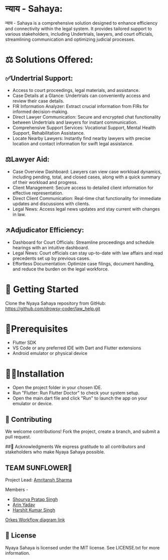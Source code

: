 # न्याय - Sahaya: 

न्याय - Sahaya is a comprehensive solution designed to enhance efficiency and connectivity within the legal system. It provides tailored support to various stakeholders, including Undertrials, lawyers, and court officials, streamlining communication and optimizing judicial processes.

# ⚖ Solutions Offered:

## ✅Undertrial Support:

- Access to court proceedings, legal materials, and assistance.
- Case Details at a Glance: Undertrials can conveniently access and review their case details.
- FIR Information Analyzer: Extract crucial information from FIRs for informed decision-making.
- Direct Lawyer Communication: Secure and encrypted chat functionality between Undertrials and lawyers for instant communication.
- Comprehensive Support Services: Vocational Support, Mental Health Support, Rehabilitation Assistance.
- Locate Nearby Lawyers: Instantly find nearby lawyers with precise location and contact information for swift legal assistance.

## ⚖️Lawyer Aid:

- Case Overview Dashboard: Lawyers can view case workload dynamics, including pending, total, and closed cases, along with a quick summary of their workload and progress.
- Client Management: Secure access to detailed client information for effective representation.
- Direct Client Communication: Real-time chat functionality for immediate updates and discussions with clients.
- Legal News: Access legal news updates and stay current with changes in law.

## ↗️Adjudicator Efficiency:

- Dashboard for Court Officials: Streamline proceedings and schedule hearings with an intuitive dashboard.
- Legal News: Court officials can stay up-to-date with law affairs and read precedents set up by previous cases.
- Effortless Documentation: Optimize case filings, document handling, and reduce the burden on the legal workforce.

# 🚀 Getting Started
Clone the Nyaya Sahaya repository from GitHub: https://github.com/drowsy-coder/law_help.git

# 🧤Prerequisites

- Flutter SDK
- VS Code or any preferred IDE with Dart and Flutter extensions
- Android emulator or physical device
  
# 👨‍💻Installation
- Open the project folder in your chosen IDE.
- Run "Flutter: Run Flutter Doctor" to check your system setup.
- Open the main.dart file and click "Run" to launch the app on your emulator or device.
  
## 🤝 Contributing
We welcome contributions! Fork the project, create a branch, and submit a pull request.

##🙏 Acknowledgments
We express gratitude to all contributors and stakeholders who make Nyaya Sahaya possible.

## TEAM SUNFLOWER🌻

Project Lead:  [Amritansh Sharma](https://github.com/drowsy-coder)

Members - 
- [Shourya Pratap Singh](https://github.com/amspsingh04)
- [Arin Yadav](https://github.com/Nallu-Swami)
- [Harshit Kumar Singh](https://github.com/harshitsinghcode)


[Orkes Workflow diagram link](https://drive.google.com/drive/folders/1tIZ9fi8GvQTiQNKFHT-jKGTC8R4wU4af?usp=sharing)
## 📄 License
Nyaya Sahaya is licensed under the MIT license. See LICENSE.txt for more information.


